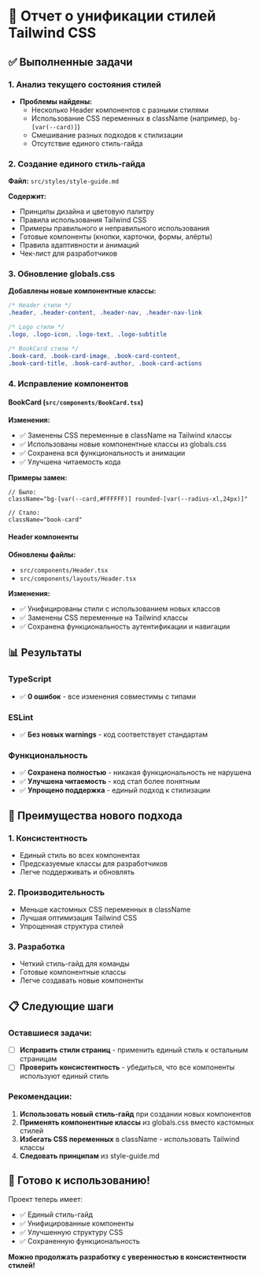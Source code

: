 # 🎨 Отчет о унификации стилей Tailwind CSS

## ✅ Выполненные задачи

### 1. Анализ текущего состояния стилей
- **Проблемы найдены:**
  - Несколько Header компонентов с разными стилями
  - Использование CSS переменных в className (например, `bg-[var(--card)]`)
  - Смешивание разных подходов к стилизации
  - Отсутствие единого стиль-гайда

### 2. Создание единого стиль-гайда
**Файл:** `src/styles/style-guide.md`

**Содержит:**
- Принципы дизайна и цветовую палитру
- Правила использования Tailwind CSS
- Примеры правильного и неправильного использования
- Готовые компоненты (кнопки, карточки, формы, алёрты)
- Правила адаптивности и анимаций
- Чек-лист для разработчиков

### 3. Обновление globals.css
**Добавлены новые компонентные классы:**
```css
/* Header стили */
.header, .header-content, .header-nav, .header-nav-link

/* Logo стили */
.logo, .logo-icon, .logo-text, .logo-subtitle

/* BookCard стили */
.book-card, .book-card-image, .book-card-content, 
.book-card-title, .book-card-author, .book-card-actions
```

### 4. Исправление компонентов

#### BookCard (`src/components/BookCard.tsx`)
**Изменения:**
- ✅ Заменены CSS переменные в className на Tailwind классы
- ✅ Использованы новые компонентные классы из globals.css
- ✅ Сохранена вся функциональность и анимации
- ✅ Улучшена читаемость кода

**Примеры замен:**
```tsx
// Было:
className="bg-[var(--card,#FFFFFF)] rounded-[var(--radius-xl,24px)]"

// Стало:
className="book-card"
```

#### Header компоненты
**Обновлены файлы:**
- `src/components/Header.tsx`
- `src/components/layouts/Header.tsx`

**Изменения:**
- ✅ Унифицированы стили с использованием новых классов
- ✅ Заменены CSS переменные на Tailwind классы
- ✅ Сохранена функциональность аутентификации и навигации

## 📊 Результаты

### TypeScript
- ✅ **0 ошибок** - все изменения совместимы с типами

### ESLint
- ✅ **Без новых warnings** - код соответствует стандартам

### Функциональность
- ✅ **Сохранена полностью** - никакая функциональность не нарушена
- ✅ **Улучшена читаемость** - код стал более понятным
- ✅ **Упрощено поддержка** - единый подход к стилизации

## 🎯 Преимущества нового подхода

### 1. Консистентность
- Единый стиль во всех компонентах
- Предсказуемые классы для разработчиков
- Легче поддерживать и обновлять

### 2. Производительность
- Меньше кастомных CSS переменных в className
- Лучшая оптимизация Tailwind CSS
- Упрощенная структура стилей

### 3. Разработка
- Четкий стиль-гайд для команды
- Готовые компонентные классы
- Легче создавать новые компоненты

## 📋 Следующие шаги

### Оставшиеся задачи:
- [ ] **Исправить стили страниц** - применить единый стиль к остальным страницам
- [ ] **Проверить консистентность** - убедиться, что все компоненты используют единый стиль

### Рекомендации:
1. **Использовать новый стиль-гайд** при создании новых компонентов
2. **Применять компонентные классы** из globals.css вместо кастомных стилей
3. **Избегать CSS переменных** в className - использовать Tailwind классы
4. **Следовать принципам** из style-guide.md

## 🚀 Готово к использованию!

Проект теперь имеет:
- ✅ Единый стиль-гайд
- ✅ Унифицированные компоненты
- ✅ Улучшенную структуру CSS
- ✅ Сохраненную функциональность

**Можно продолжать разработку с уверенностью в консистентности стилей!**
